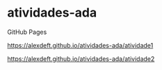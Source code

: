 # atividades-ada

GitHub Pages

https://alexdeft.github.io/atividades-ada/atividade1 

https://alexdeft.github.io/atividades-ada/atividade2
